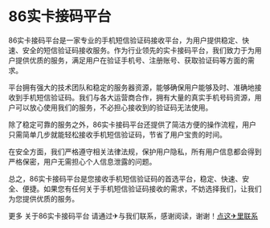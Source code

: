 # 86实卡接码平台

86实卡接码平台是一家专业的手机短信验证码接收平台，为用户提供稳定、快速、安全的短信验证码接收服务。作为行业领先的实卡接码平台，我们致力于为用户提供优质的服务，满足用户在验证手机号、注册账号、获取验证码等方面的需求。

平台拥有强大的技术团队和稳定的服务器资源，能够确保用户能够及时、准确地接收到手机短信验证码。我们与各大运营商合作，拥有大量的真实手机号码资源，用户可以放心使用我们的服务，不必担心接收到的验证码无法使用。

除了稳定可靠的服务之外，86实卡接码平台还提供了简洁方便的操作流程，用户只需简单几步就能轻松接收手机短信验证码，节省了用户宝贵的时间。

在安全方面，我们严格遵守相关法律法规，保护用户隐私，所有用户信息都会得到严格保密，用户无需担心个人信息泄露的问题。

总之，86实卡接码平台是您接收手机短信验证码的首选平台，稳定、快速、安全、便捷。如果您有任何关于手机短信验证码接收的需求，不妨选择我们，让我们为您提供优质的服务。

更多 关于86实卡接码平台 请通过✈与我们联系，感谢阅读，谢谢！[点这✈里联系](https://add.k02.cc)